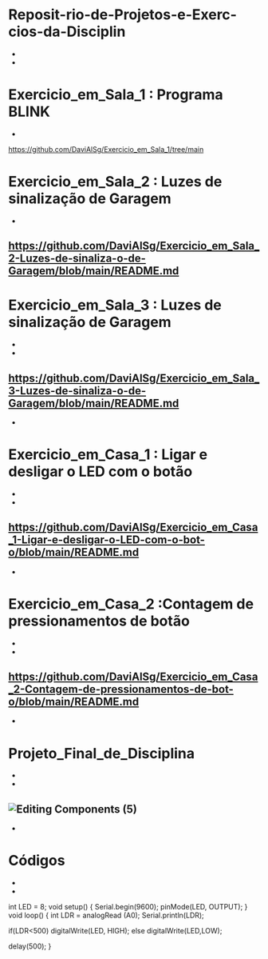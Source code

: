 # Reposit-rio-de-Projetos-e-Exerc-cios-da-Disciplin
-
-
# Exercicio_em_Sala_1 : Programa BLINK
-
https://github.com/DaviAlSg/Exercicio_em_Sala_1/tree/main

# Exercicio_em_Sala_2 : Luzes de sinalização de Garagem
-
https://github.com/DaviAlSg/Exercicio_em_Sala_2-Luzes-de-sinaliza-o-de-Garagem/blob/main/README.md
-
# Exercicio_em_Sala_3 : Luzes de sinalização de Garagem
-
-
https://github.com/DaviAlSg/Exercicio_em_Sala_3-Luzes-de-sinaliza-o-de-Garagem/blob/main/README.md
-
-
# Exercicio_em_Casa_1 : Ligar e desligar o LED com o botão
-
-
https://github.com/DaviAlSg/Exercicio_em_Casa_1-Ligar-e-desligar-o-LED-com-o-bot-o/blob/main/README.md
-
-
# Exercicio_em_Casa_2 :Contagem de pressionamentos de botão
-
-
https://github.com/DaviAlSg/Exercicio_em_Casa_2-Contagem-de-pressionamentos-de-bot-o/blob/main/README.md
-
-
# Projeto_Final_de_Disciplina
-
-
![Editing Components (5)](https://github.com/user-attachments/assets/d251a4d8-96d5-4a81-b2b7-9fc3378847a8)
-
-
# Códigos
-
-

int LED = 8;
void setup() {
  Serial.begin(9600);
  pinMode(LED, OUTPUT);
}
void loop() {
  int LDR = analogRead (A0);
  Serial.println(LDR);

  if(LDR<500)
   digitalWrite(LED, HIGH);
   else
     digitalWrite(LED,LOW);

   delay(500);
}

